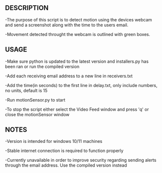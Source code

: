 DESCRIPTION	
-----------
-The purpose of this script is to detect motion using the devices webcam and send a screenshot along with the time to the users email.

-Movement detected throught the webcam is outlined with green boxes.

USAGE
-----
-Make sure python is updated to the latest version and installers.py has been ran or run the compiled version

-Add each receiving email address to a new line in receivers.txt

-Add the time(in seconds) to the first line in delay.txt, only include numbers, no units, default is 15

-Run motionSensor.py to start

-To stop the script either select the Video Feed window and press 'q' or close the motionSensor window

NOTES
-----
-Version is intended for windows 10/11 machines

-Stable internet connection is required to function properly

-Currently unavailable in order to improve security regarding sending alerts through the email address. Use the compiled version instead
